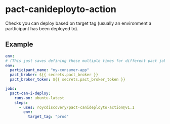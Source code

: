 # pact-canideployto-action

Checks you can deploy based on target tag (usually an environment a partticipant has been deployed to).

## Example
```yml
env:
# (This just saves defining these multiple times for different pact jobs)
env:
  participant_name: "my-consumer-app"
  pact_broker: ${{ secrets.pact_broker }}
  pact_broker_token: ${{ secrets.pact_broker_token }}

jobs:
  pact-can-i-deploy:
    runs-on: ubuntu-latest
    steps:
      - uses: roycdiscovery/pact-canideployto-action@v1.1
        env:
          target_tag: "prod"
```